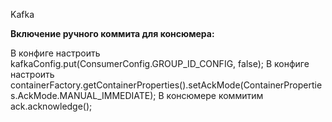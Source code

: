 Kafka

**Включение ручного коммита для консюмера:**

В конфиге настроить kafkaConfig.put(ConsumerConfig.GROUP_ID_CONFIG, false);
В конфиге настроить containerFactory.getContainerProperties().setAckMode(ContainerProperties.AckMode.MANUAL_IMMEDIATE);
В консюмере коммитим ack.acknowledge();